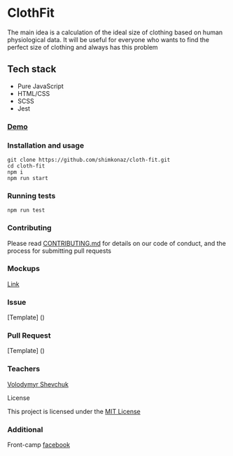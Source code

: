 
# ClothFit
 
The main idea is a calculation of the ideal size of clothing based on human physiological data. It will be useful for everyone who wants to find the perfect size of clothing and always has this problem

## Tech stack

* Pure JavaScript
* HTML/CSS
* SCSS
* Jest

### [Demo](https://shimkonaz.github.io/cloth-fit/)

### Installation and usage

```
git clone https://github.com/shimkonaz/cloth-fit.git
cd cloth-fit
npm i
npm run start
```

### Running tests

```
npm run test
```

### Contributing

Please read [CONTRIBUTING.md](https://github.com/shimkonaz/cloth-fit/blob/master/CONTRIBUTING.md) for details on our code of conduct, and the process for submitting pull requests

### Mockups

[Link](https://wireframepro.mockflow.com/view/M47748dcb9dd06a6e8e3f171daa5ab0b61539697070424#/page/d191c796e16246fbb5087e784657fe90)  

### Issue

[Template]
()

### Pull Request

[Template]
()

### Teachers
[Volodymyr Shevchuk](https://github.com/dosandk)

License

This project is licensed under the [MIT License](https://github.com/shimkonaz/cloth-fit/blob/master/LICENSE.md)

### Additional
Front-camp [facebook](https://www.facebook.com/groups/270300106928894)